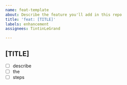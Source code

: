 ```yaml
---
name: feat-template
about: Describe the feature you'll add in this repo
title: 'feat: [TITLE]'
labels: enhancement
assignees: TintinLeGrand

---
```


## [TITLE]
 - [ ] describe
 - [ ] the
 - [ ] steps
